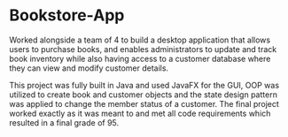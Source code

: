 # Bookstore-App
Worked alongside a team of 4 to build a desktop application that allows users to purchase books, and enables administrators to update and track book inventory while also having access to a customer database where they can view and modify customer details.

This project was fully built in Java and used JavaFX for the GUI, OOP was utilized to create book and customer objects and the state design pattern was applied to change the member status of a customer. The final project worked exactly as it was meant to and met all code requirements which resulted in a final grade of 95. 
